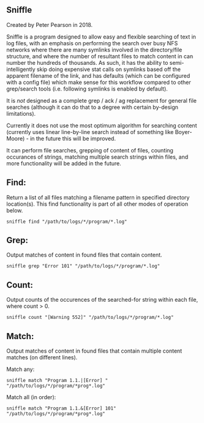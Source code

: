 Sniffle
-------

Created by Peter Pearson in 2018.

Sniffle is a program designed to allow easy and flexible searching of text in log files,
with an emphasis on performing the search over busy NFS networks where there are many symlinks
involved in the directory/file structure, and where the number of resultant files to match content
in can number the hundreds of thousands. As such, it has the ability to semi-intelligently
skip doing expensive stat calls on symlinks based off the apparent filename of the link,
and has defaults (which can be configured with a config file) which make sense for this
workflow compared to other grep/search tools (i.e. following symlinks is enabled by default).

It is *not* designed as a complete grep / ack / ag replacement for general file searches
(although it can do that to a degree with certain by-design limitations).

Currently it does not use the most optimum algorithm for searching content (currently uses
linear line-by-line search instead of something like Boyer-Moore) - in the future this will
be improved.

It can perform file searches, grepping of content of files, counting occurances of strings, 
matching multiple search strings within files, and more functionality will be added in the future.

Find:
-----

Return a list of all files matching a filename pattern in specified directory location(s).
This find functionality is part of all other modes of operation below.

    sniffle find "/path/to/logs/*/program/*.log"

Grep:
-----

Output matches of content in found files that contain content.

    sniffle grep "Error 101" "/path/to/logs/*/program/*.log"

Count:
------

Output counts of the occurences of the searched-for string within each file, where count > 0.

    sniffle count "[Warning 552]" "/path/to/logs/*/program/*.log"


Match:
------

Output matches of content in found files that contain multiple content matches (on different lines).

Match any:

    sniffle match "Program 1.1.|[Error] " "/path/to/logs/*/program/*prog*.log"

Match all (in order):

    sniffle match "Program 1.1.&[Error] 101" "/path/to/logs/*/program/*prog*.log"


